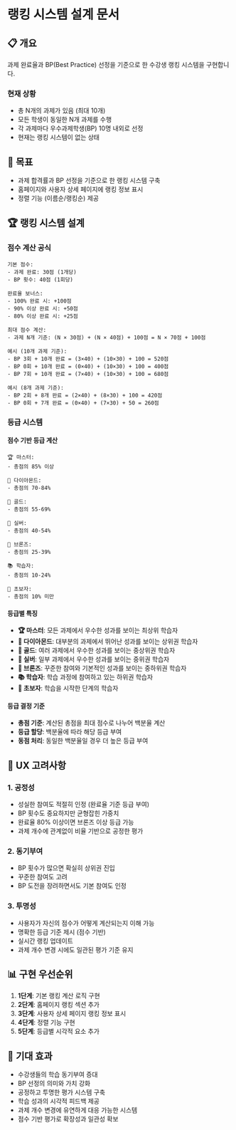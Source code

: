 # 랭킹 시스템 설계 문서

## 📋 개요

과제 완료율과 BP(Best Practice) 선정을 기준으로 한 수강생 랭킹 시스템을 구현합니다.

### 현재 상황

- 총 N개의 과제가 있음 (최대 10개)
- 모든 학생이 동일한 N개 과제를 수행
- 각 과제마다 우수과제학생(BP) 10명 내외로 선정
- 현재는 랭킹 시스템이 없는 상태

## 🎯 목표

- 과제 합격률과 BP 선정을 기준으로 한 랭킹 시스템 구축
- 홈페이지와 사용자 상세 페이지에 랭킹 정보 표시
- 정렬 기능 (이름순/랭킹순) 제공

## 🏆 랭킹 시스템 설계

### 점수 계산 공식

```
기본 점수:
- 과제 완료: 30점 (1개당)
- BP 횟수: 40점 (1회당)

완료율 보너스:
- 100% 완료 시: +100점
- 90% 이상 완료 시: +50점
- 80% 이상 완료 시: +25점

최대 점수 계산:
- 과제 N개 기준: (N × 30점) + (N × 40점) + 100점 = N × 70점 + 100점

예시 (10개 과제 기준):
- BP 3회 + 10개 완료 = (3×40) + (10×30) + 100 = 520점
- BP 0회 + 10개 완료 = (0×40) + (10×30) + 100 = 400점
- BP 7회 + 10개 완료 = (7×40) + (10×30) + 100 = 680점

예시 (8개 과제 기준):
- BP 2회 + 8개 완료 = (2×40) + (8×30) + 100 = 420점
- BP 0회 + 7개 완료 = (0×40) + (7×30) + 50 = 260점
```

### 등급 시스템

#### 점수 기반 등급 계산

```
🏆 마스터:
- 총점의 85% 이상

💎 다이아몬드:
- 총점의 70-84%

🥇 골드:
- 총점의 55-69%

🥈 실버:
- 총점의 40-54%

🥉 브론즈:
- 총점의 25-39%

📚 학습자:
- 총점의 10-24%

🌱 초보자:
- 총점의 10% 미만
```

#### 등급별 특징

- **🏆 마스터**: 모든 과제에서 우수한 성과를 보이는 최상위 학습자
- **💎 다이아몬드**: 대부분의 과제에서 뛰어난 성과를 보이는 상위권 학습자
- **🥇 골드**: 여러 과제에서 우수한 성과를 보이는 중상위권 학습자
- **🥈 실버**: 일부 과제에서 우수한 성과를 보이는 중위권 학습자
- **🥉 브론즈**: 꾸준한 참여와 기본적인 성과를 보이는 중하위권 학습자
- **📚 학습자**: 학습 과정에 참여하고 있는 하위권 학습자
- **🌱 초보자**: 학습을 시작한 단계의 학습자

#### 등급 결정 기준

- **총점 기준**: 계산된 총점을 최대 점수로 나누어 백분율 계산
- **등급 할당**: 백분율에 따라 해당 등급 부여
- **동점 처리**: 동일한 백분율일 경우 더 높은 등급 부여

## 🎨 UX 고려사항

### 1. 공정성

- 성실한 참여도 적절히 인정 (완료율 기준 등급 부여)
- BP 횟수도 중요하지만 균형잡힌 가중치
- 완료율 80% 이상이면 브론즈 이상 등급 가능
- 과제 개수에 관계없이 비율 기반으로 공정한 평가

### 2. 동기부여

- BP 횟수가 많으면 확실히 상위권 진입
- 꾸준한 참여도 고려
- BP 도전을 장려하면서도 기본 참여도 인정

### 3. 투명성

- 사용자가 자신의 점수가 어떻게 계산되는지 이해 가능
- 명확한 등급 기준 제시 (점수 기반)
- 실시간 랭킹 업데이트
- 과제 개수 변경 시에도 일관된 평가 기준 유지

## 📊 구현 우선순위

1. **1단계**: 기본 랭킹 계산 로직 구현
2. **2단계**: 홈페이지 랭킹 섹션 추가
3. **3단계**: 사용자 상세 페이지 랭킹 정보 표시
4. **4단계**: 정렬 기능 구현
5. **5단계**: 등급별 시각적 요소 추가

## 🎯 기대 효과

- 수강생들의 학습 동기부여 증대
- BP 선정의 의미와 가치 강화
- 공정하고 투명한 평가 시스템 구축
- 학습 성과의 시각적 피드백 제공
- 과제 개수 변경에 유연하게 대응 가능한 시스템
- 점수 기반 평가로 확장성과 일관성 확보
